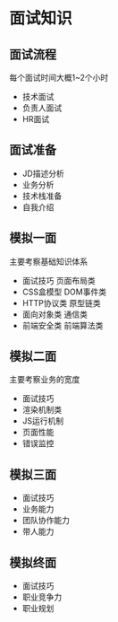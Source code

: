 # 面试知识
## 面试流程
每个面试时间大概1~2个小时
- 技术面试
- 负责人面试
- HR面试

## 面试准备
- JD描述分析
- 业务分析
- 技术栈准备
- 自我介绍

## 模拟一面
主要考察基础知识体系
- 面试技巧 页面布局类
- CSS盒模型 DOM事件类
- HTTP协议类 原型链类
- 面向对象类 通信类
- 前端安全类 前端算法类

## 模拟二面
主要考察业务的宽度
- 面试技巧
- 渲染机制类
- JS运行机制
- 页面性能
- 错误监控

## 模拟三面
- 面试技巧
- 业务能力
- 团队协作能力
- 带人能力

## 模拟终面
- 面试技巧
- 职业竞争力
- 职业规划
